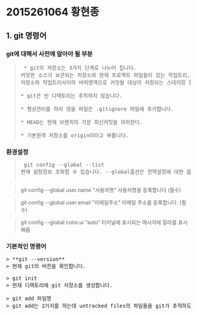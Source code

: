 # 2015261064 황현종

## 1. git 명령어

### git에 대해서 사전에 알아야 될 부분

><pre> * git의 저장소는 3가지 단계로 나누어 집니다. 
> 커밋한 소스가 보관되는 저장소와 현재 프로젝트 파일들이 있는 작업트리, 
> 저장소와 작업트리사이의 버퍼영역으로 커밋될 대상이 저장되는 스테이징 영역입니다.
>
> * git은 빈 디렉토리는 추적하지 않습니다.
>
> * 형상관리를 하지 않을 파일은 .gitignore 파일에 추가합니다.
>
> * HEAD는 현재 브랜치의 가장 최신커밋을 의미한다.
>
> * 기본원격 저장소를 origin이라고 부릅니다. </pre>

### 환경설정
><pre> git config --global --list 
>현재 설정정보 조회할 수 있습니다. --global옵션은 전역설정에 대한 옵션이며 현재 프로젝트에만 적용할때는 주지 않습니다.

>git config --global user.name "사용자명" 
>사용자명을 등록합니다 (필수)

>git config --global user.email "이메일주소" 
>이메일 주소를 등록합니다. (필수)

>git config --global color.ui “auto”
>터미널에 표시되는 메시지에 칼라를 표시해줌</pre>

### 기본적인 명령어
<pre>
> **git --version**
> 현재 git의 버전을 확인합니다.

> git init
> 현재 디렉토리에 git 저장소를 생성합니다.

> git add 파일명
> git add는 2가지를 하는데 untracked files의 파일들을 git가 추적하도록 하거나 파일은 수정했지만 아직 스테이징 영역에 올라가지 않은(Changed but not > updated) 파일들을 스테이징 영역에 올립니다. -i 옵션을 주면 대화형모드가 시작되며 파일의 일부분만 선택해서 스테이징하는 것이 가능합니다. -p 옵션을 > > 사용하면 -i 대화형모드없이 바로 패치모드를 사용할 수 있습니다.

</pre>



